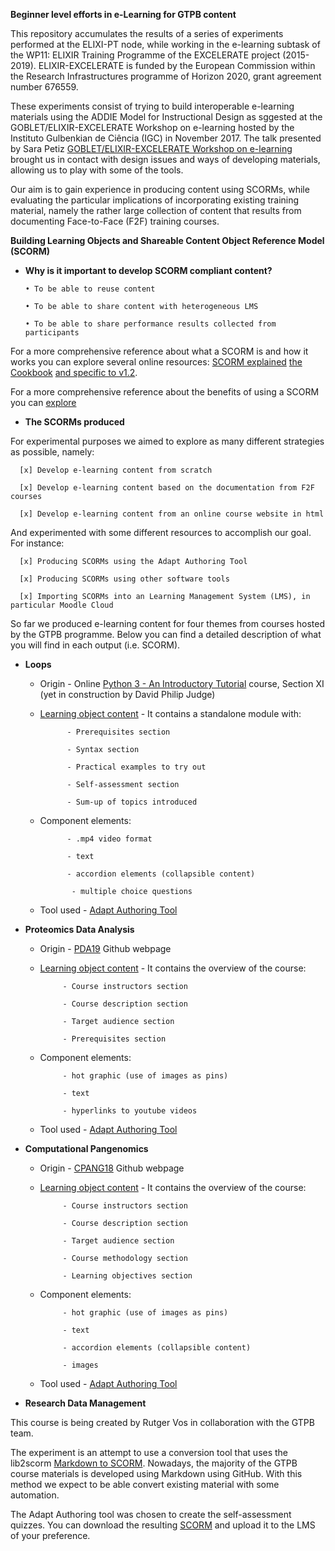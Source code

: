 **Beginner level efforts in e-Learning for GTPB content**

This repository accumulates the results of a series of experiments performed at the ELIXI-PT node, while working in the e-learning subtask of the WP11: ELIXIR Training Programme of the EXCELERATE project (2015-2019). ELIXIR-EXCELERATE is funded by the European Commission within the Research Infrastructures programme of Horizon 2020, grant agreement number 676559.

These experiments consist of trying to build interoperable e-learning materials using the ADDIE Model for Instructional Design
as sggested at the GOBLET/ELIXIR-EXCELERATE Workshop on e-learning hosted by the Instituto Gulbenkian de Ciência (IGC) in November 2017. The talk presented by Sara Petiz [GOBLET/ELIXIR-EXCELERATE Workshop on e-learning](https://github.com/alexcaetano/GTPB_Elearning/blob/master/GOBLET_ELIXIR_Workshop_elearning_SaraPetiz_21112017.pdf) brought us in contact with design issues and ways of developing materials, allowing us to play with some of the tools.

Our aim is to gain experience in producing content using SCORMs, while evaluating the particular implications of incorporating existing training material, namely the rather large collection of content that results from documenting Face-to-Face (F2F) training courses.



**Building Learning Objects and Shareable Content Object Reference Model (SCORM)**

- **Why is it important to develop SCORM compliant content?**

      • To be able to reuse content
    
      • To be able to share content with heterogeneous LMS
    
      • To be able to share performance results collected from participants
    

For a more comprehensive reference about what a SCORM is and how it works you can explore several online resources: 
[SCORM explained](https://scorm.com/scorm-explained/) 
[the Cookbook](https://scorm.com/scorm-explained/scorm-resources/scorm-cookbook/) 
[and specific to v1.2](https://scorm.com/wp-content/assets/cookbook/CookingUpASCORM_v1_2.pdf).

For a more comprehensive reference about the benefits of using a SCORM you can [explore](https://scorm.com/scorm-explained/business-of-scorm/benefits-of-scorm/)



- **The SCORMs produced**

 For experimental purposes we aimed to explore as many different strategies as possible, namely:
 
      [x] Develop e-learning content from scratch
      
      [x] Develop e-learning content based on the documentation from F2F courses
      
      [x] Develop e-learning content from an online course website in html
      
  And experimented with some different resources to accomplish our goal. For instance:
  
      [x] Producing SCORMs using the Adapt Authoring Tool
      
      [x] Producing SCORMs using other software tools
      
      [x] Importing SCORMs into an Learning Management System (LMS), in particular Moodle Cloud
      

So far we produced e-learning content for four themes from courses hosted by the GTPB programme. Below you can find a detailed description of what you will find in each output (i.e. SCORM).

   - **Loops**
   
   
        - Origin - Online [Python 3 - An Introductory Tutorial](https://rawgit.com/BioinformaticsTraining/Critical-Guides/gh-pages/HTML/Python_Bits.html#Section-XI) course, Section XI (yet in construction by David Philip Judge)
            
   
        - [Learning object content](https://github.com/alexcaetano/GTPB_Elearning/blob/master/SCORMs/loops_module.zip) - It contains a standalone module with:
       
                    - Prerequisites section
        
                    - Syntax section
        
                    - Practical examples to try out
        
                    - Self-assessment section
        
                    - Sum-up of topics introduced
        
        
        
        - Component elements:
      
                    - .mp4 video format
            
                    - text 
                   
                    - accordion elements (collapsible content) 
            
                     - multiple choice questions

    
       - Tool used - [Adapt Authoring Tool](https://www.adaptlearning.org/)
       
        
   - **Proteomics Data Analysis**
     
     
        - Origin - [PDA19](https://gtpb.github.io/PDA19/) Github webpage 
            
       
        - [Learning object content](https://github.com/alexcaetano/GTPB_Elearning/blob/master/SCORMs/proteomics_overview.zip) - It contains the overview of the course:
     
                   - Course instructors section
                   
                   - Course description section
                   
                   - Target audience section
                   
                   - Prerequisites section
                   
                   
        
        - Component elements:
             
      
                   - hot graphic (use of images as pins)
            
                   - text 
                   
                   - hyperlinks to youtube videos

    
        - Tool used - [Adapt Authoring Tool](https://www.adaptlearning.org/) 
      
      
      
      
   - **Computational Pangenomics**
     
     
        - Origin - [CPANG18](https://github.com/GTPB/CPANG18/blob/master/index.md) Github webpage 
             
       
        - [Learning object content](https://github.com/alexcaetano/GTPB_Elearning/blob/master/SCORMs/pangenomics_overview.zip) - It contains the overview of the course:
     
                   - Course instructors section
                   
                   - Course description section
                   
                   - Target audience section
                   
                   - Course methodology section
                   
                   - Learning objectives section
                   
        
        - Component elements:
             
      
                   - hot graphic (use of images as pins)
            
                   - text 
                   
                   - accordion elements (collapsible content)
                   
                   - images

    
       - Tool used - [Adapt Authoring Tool](https://www.adaptlearning.org/) 



   - **Research Data Management**

This course is being created by Rutger Vos in collaboration with the GTPB team. 

The experiment is an attempt to use a conversion tool that uses the lib2scorm  [Markdown to SCORM](https://github.com/naturalis/markdown2scorm). Nowadays, the majority of the GTPB course materials is developed using Markdown using GitHub. With this method we expect to be able convert existing material with some automation.

The Adapt Authoring tool was chosen to create the self-assessment quizzes. You can download the resulting  [SCORM](https://github.com/alexcaetano/GTPB_Elearning/blob/master/SCORMs/data_management_assessment.zip) and upload it to the LMS of your preference.





